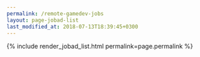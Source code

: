 ```yaml
---
permalink: /remote-gamedev-jobs
layout: page-jobad-list
last_modified_at: 2018-07-13T18:39:45+0300
---
```

{% include render_jobad_list.html permalink=page.permalink %}
